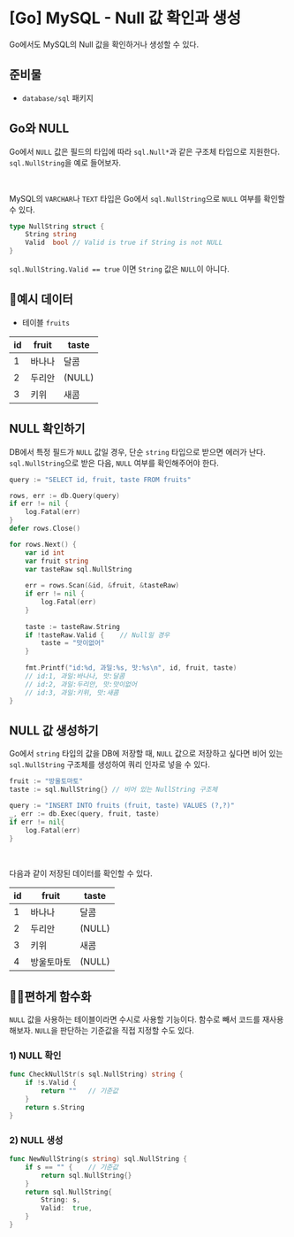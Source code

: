 # [Go] MySQL - Null 값 확인과 생성

Go에서도 MySQL의 Null 값을 확인하거나 생성할 수 있다.



## 준비물

- `database/sql` 패키지



## Go와 NULL

Go에서 `NULL` 값은 필드의 타입에 따라 `sql.Null*`과 같은 구조체 타입으로 지원한다. `sql.NullString`을 예로 들어보자.

</br>

MySQL의 `VARCHAR`나 `TEXT` 타입은 Go에서 `sql.NullString`으로 `NULL` 여부를 확인할 수 있다.

```go
type NullString struct {
	String string
	Valid  bool // Valid is true if String is not NULL
}
```

`sql.NullString.Valid == true` 이면 `String` 값은 `NULL`이 아니다.

## 🥝예시 데이터

- 테이블 `fruits`

| id   | fruit  | taste  |
| ---- | ------ | ------ |
| 1    | 바나나 | 달콤   |
| 2    | 두리안 | (NULL) |
| 3    | 키위   | 새콤   |



## NULL 확인하기

DB에서 특정 필드가 `NULL` 값일 경우, 단순 `string` 타입으로 받으면 에러가 난다. `sql.NullString`으로 받은 다음, `NULL` 여부를 확인해주어야 한다.

```go
query := "SELECT id, fruit, taste FROM fruits"

rows, err := db.Query(query)
if err != nil {
    log.Fatal(err)
}
defer rows.Close()

for rows.Next() {
    var id int
    var fruit string
    var tasteRaw sql.NullString
    
    err = rows.Scan(&id, &fruit, &tasteRaw)
    if err != nil {
        log.Fatal(err)
    }
    
    taste := tasteRaw.String
    if !tasteRaw.Valid {	// Null일 경우
        taste = "맛이없어"
    }
    
    fmt.Printf("id:%d, 과일:%s, 맛:%s\n", id, fruit, taste)
    // id:1, 과일:바나나, 맛:달콤
    // id:2, 과일:두리안, 맛:맛이없어
    // id:3, 과일:키위, 맛:새콤
}
```



## NULL 값 생성하기

Go에서 `string` 타입의 값을 DB에 저장할 때,  `NULL` 값으로 저장하고 싶다면 비어 있는 `sql.NullString` 구조체를 생성하여 쿼리 인자로 넣을 수 있다.

```go
fruit := "방울토마토"
taste := sql.NullString{} // 비어 있는 NullString 구조체

query := "INSERT INTO fruits (fruit, taste) VALUES (?,?)"
_, err := db.Exec(query, fruit, taste)
if err != nil{
	log.Fatal(err)
}
```

</br>

다음과 같이 저장된 데이터를 확인할 수 있다.

| id   | fruit      | taste  |
| ---- | ---------- | ------ |
| 1    | 바나나     | 달콤   |
| 2    | 두리안     | (NULL) |
| 3    | 키위       | 새콤   |
| 4    | 방울토마토 | (NULL) |



## 🏄‍♂️편하게 함수화

`NULL` 값을 사용하는 테이블이라면 수시로 사용할 기능이다. 함수로 빼서 코드를 재사용해보자. `NULL`을 판단하는 기준값을 직접 지정할 수도 있다.

### 1) NULL 확인

```go
func CheckNullStr(s sql.NullString) string {
	if !s.Valid {
		return ""	// 기준값
	}
	return s.String
}	
```

### 2) NULL 생성

```go
func NewNullString(s string) sql.NullString {
	if s == "" {	// 기준값
		return sql.NullString{}
	}
	return sql.NullString{
		String: s,
		Valid:  true,
	}
}
```



